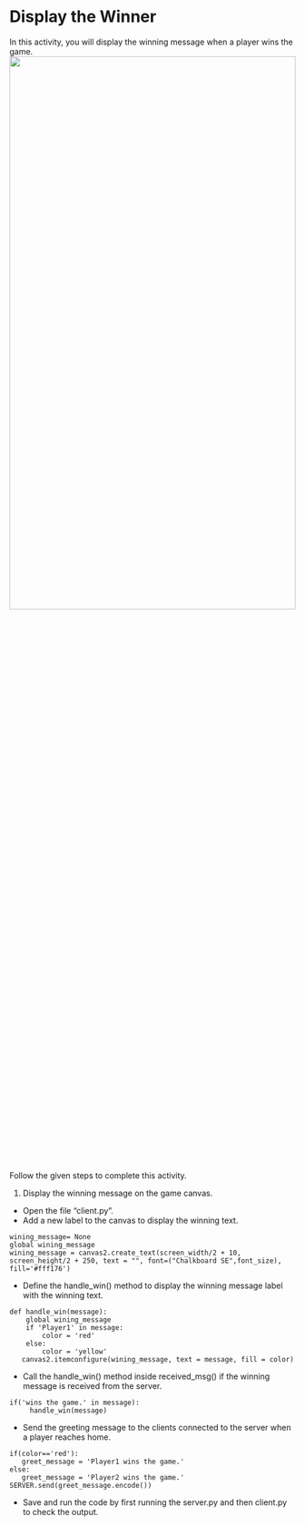 Display the Winner
======================
In this activity, you will display the winning message when a player wins the game.
<img src= "https://s3.amazonaws.com/media-p.slid.es/uploads/1525749/images/10927636/sa3updated.gif" width = "100%" height = "50%">




Follow the given steps to complete this activity.


1. Display the winning message on the game canvas.
* Open the file “client.py”.
* Add a new label to the canvas to display the winning text.
```
wining_message= None
global wining_message
wining_message = canvas2.create_text(screen_width/2 + 10, screen_height/2 + 250, text = "", font=("Chalkboard SE",font_size), fill='#fff176')
```


* Define the handle_win() method to display the winning message label with the winning text.
```
def handle_win(message):
    global wining_message
    if 'Player1' in message:
        color = 'red'
    else:
        color = 'yellow'
   canvas2.itemconfigure(wining_message, text = message, fill = color)
```


* Call the handle_win() method inside received_msg() if the winning message is received from the server.
```
if('wins the game.' in message):
     handle_win(message)
```


* Send the greeting message to the clients connected to the server when a player reaches home.
```
if(color=='red'):
   greet_message = 'Player1 wins the game.'
else:
   greet_message = 'Player2 wins the game.'
SERVER.send(greet_message.encode())
```
* Save and run the code by first running the server.py and then client.py to check the output.
